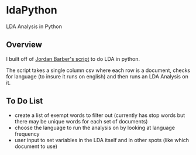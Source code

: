 # ldaPython
LDA Analysis in Python

## Overview
I built off of [Jordan Barber's script](https://rstudio-pubs-static.s3.amazonaws.com/79360_850b2a69980c4488b1db95987a24867a.html) to do LDA in python.

The script takes a single column csv where each row is a document, checks for language (to insure it runs on english) and then runs an LDA Analysis on it.

## To Do List
- create a list of exempt words to filter out (currently has stop words but there may be unique words for each set of documents)
- choose the language to run the analysis on by looking at language frequency
- user input to set variables in the LDA itself and in other spots (like which document to use)




